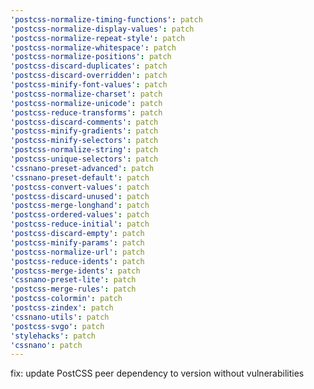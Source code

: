 ```yaml
---
'postcss-normalize-timing-functions': patch
'postcss-normalize-display-values': patch
'postcss-normalize-repeat-style': patch
'postcss-normalize-whitespace': patch
'postcss-normalize-positions': patch
'postcss-discard-duplicates': patch
'postcss-discard-overridden': patch
'postcss-minify-font-values': patch
'postcss-normalize-charset': patch
'postcss-normalize-unicode': patch
'postcss-reduce-transforms': patch
'postcss-discard-comments': patch
'postcss-minify-gradients': patch
'postcss-minify-selectors': patch
'postcss-normalize-string': patch
'postcss-unique-selectors': patch
'cssnano-preset-advanced': patch
'cssnano-preset-default': patch
'postcss-convert-values': patch
'postcss-discard-unused': patch
'postcss-merge-longhand': patch
'postcss-ordered-values': patch
'postcss-reduce-initial': patch
'postcss-discard-empty': patch
'postcss-minify-params': patch
'postcss-normalize-url': patch
'postcss-reduce-idents': patch
'postcss-merge-idents': patch
'cssnano-preset-lite': patch
'postcss-merge-rules': patch
'postcss-colormin': patch
'postcss-zindex': patch
'cssnano-utils': patch
'postcss-svgo': patch
'stylehacks': patch
'cssnano': patch
---
```


fix: update PostCSS peer dependency to version without vulnerabilities
